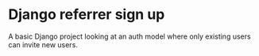 # Django referrer sign up

A basic Django project looking at an auth model where only existing users can
invite new users.
